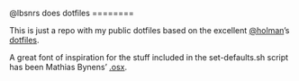 @lbsnrs does dotfiles ========

This is just a repo with my public dotfiles based on the excellent
[@holman][1]’s [dotfiles][2].

A great font of inspiration for the stuff included in the set-defaults.sh 
script has been Mathias Bynens’ [.osx][3].

[1]: https://github.com/holman "Zach Holman on GitHub" 
[2]: https://github.com/holman/dotfiles "The dotfiles repository on GitHub"
[3]: https://github.com/mathiasbynens/dotfiles/blob/master/.osx
